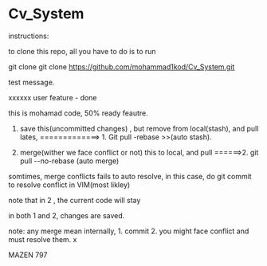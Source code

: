 # Cv_System

instructions:

to clone this repo, all you have to do is to run 

git clone git clone https://github.com/mohammad1kod/Cv_System.git


test message.

xxxxxx
 user feature - done 


 this is mohamad code, 50% ready feautre.

 1. save this(uncommitted changes) , but remove from local(stash), and pull lates,  =============> 1. Git pull -rebase >>(auto stash).
 
 2. merge(wither we face conflict or not) this to local, and pull ======>2. git pull --no-rebase (auto merge)

 somtimes, merge conflicts fails to auto resolve, in this case, do git commit to resolve conflict in VIM(most likley)

 note that in 2 , the current code will stay

 in both 1 and 2, changes are saved.
 

 note: any merge mean internally, 1. commit 2. you might face conflict and must resolve them. x


 MAZEN 797